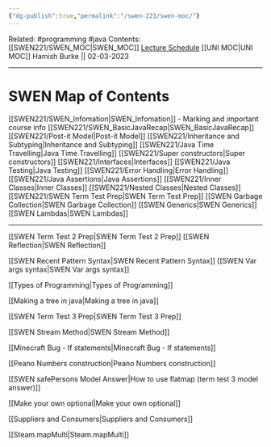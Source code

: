 ```yaml
---
{"dg-publish":true,"permalink":"/swen-221/swen-moc/"}
---
```



Related: #programming #java 
Contents: [[SWEN221/SWEN_MOC\|SWEN_MOC]]
[Lecture Schedule](https://ecs.wgtn.ac.nz/Courses/SWEN221_2023T1/LectureSchedule)
[[UNI MOC\|UNI MOC]]
Hamish Burke || 02-03-2023
***

# SWEN Map of Contents

[[SWEN221/SWEN_Infomation\|SWEN_Infomation]] - Marking and important course info
[[SWEN221/SWEN_BasicJavaRecap\|SWEN_BasicJavaRecap]]
[[SWEN221/Post-it Model\|Post-it Model]]
[[SWEN221/Inheritance and Subtyping\|Inheritance and Subtyping]]
[[SWEN221/Java Time Travelling\|Java Time Travelling]]
[[SWEN221/Super constructors\|Super constructors]]
[[SWEN221/Interfaces\|Interfaces]]
[[SWEN221/Java Testing\|Java Testing]]
[[SWEN221/Error Handling\|Error Handling]]
[[SWEN221/Java Assertions\|Java Assertions]]
[[SWEN221/Inner Classes\|Inner Classes]]
[[SWEN221/Nested Classes\|Nested Classes]]
[[SWEN221/SWEN Term Test Prep\|SWEN Term Test Prep]]
[[SWEN Garbage Collection\|SWEN Garbage Collection]]
[[SWEN Generics\|SWEN Generics]]
[[SWEN Lambdas\|SWEN Lambdas]]

***

[[SWEN Term Test 2 Prep\|SWEN Term Test 2 Prep]]
[[SWEN Reflection\|SWEN Reflection]]

[[SWEN Recent Pattern Syntax\|SWEN Recent Pattern Syntax]]
[[SWEN Var args syntax\|SWEN Var args syntax]]

[[Types of Programming\|Types of Programming]]

[[Making a tree in java\|Making a tree in java]]

[[SWEN Term Test 3 Prep\|SWEN Term Test 3 Prep]]

[[SWEN Stream Method\|SWEN Stream Method]]

[[Minecraft Bug - If statements\|Minecraft Bug - If statements]]

[[Peano Numbers construction\|Peano Numbers construction]]

[[SWEN safePersons Model Answer\|How to use flatmap (term test 3 model answer)]]

[[Make your own optional\|Make your own optional]]

[[Suppliers and Consumers\|Suppliers and Consumers]]

[[Steam.mapMulti\|Steam.mapMulti]]

